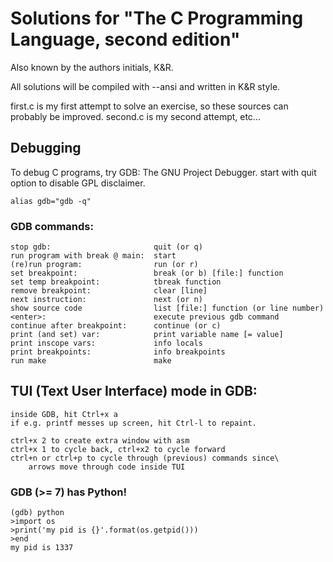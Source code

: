 # Solutions for "The C Programming Language, second edition"
Also known by the authors initials, K&R.

All solutions will be compiled with --ansi and written in K&R style.

first.c is my first attempt to solve an exercise, so these sources can probably be improved.
second.c is my second attempt, etc...

## Debugging
To debug C programs, try GDB: The GNU Project Debugger.
start with quit option to disable GPL disclaimer.
```
alias gdb="gdb -q"
```

### GDB commands:
```
stop gdb:                       quit (or q)
run program with break @ main:  start
(re)run program:                run (or r)
set breakpoint:                 break (or b) [file:] function
set temp breakpoint:            tbreak function
remove breakpoint:              clear [line]
next instruction:               next (or n)
show source code                list [file:] function (or line number)
<enter>:                        execute previous gdb command
continue after breakpoint:      continue (or c)
print (and set) var:            print variable name [= value] 
print inscope vars:             info locals
print breakpoints:              info breakpoints
run make                        make
```

## TUI (Text User Interface) mode in GDB:
```
inside GDB, hit Ctrl+x a
if e.g. printf messes up screen, hit Ctrl-l to repaint.

ctrl+x 2 to create extra window with asm
ctrl+x 1 to cycle back, ctrl+x2 to cycle forward
ctrl+n or ctrl+p to cycle through (previous) commands since\
    arrows move through code inside TUI
```

### GDB (>= 7) has Python!
```
(gdb) python
>import os
>print('my pid is {}'.format(os.getpid()))
>end
my pid is 1337
```
